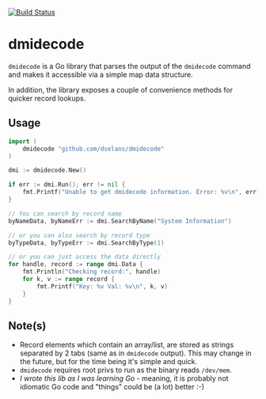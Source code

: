 [![Build Status](https://travis-ci.org/dselans/dmidecode.svg?branch=master)](https://travis-ci.org/dselans/dmidecode)

dmidecode
=========
`dmidecode` is a Go library that parses the output of the `dmidecode` command
and makes it accessible via a simple map data structure.

In addition, the library exposes a couple of convenience methods for quicker record lookups.

## Usage

```go
import (
    dmidecode "github.com/dselans/dmidecode"
)

dmi := dmidecode.New()

if err := dmi.Run(); err != nil {
    fmt.Printf("Unable to get dmidecode information. Error: %v\n", err)
}

// You can search by record name
byNameData, byNameErr := dmi.SearchByName("System Information")

// or you can also search by record type
byTypeData, byTypeErr := dmi.SearchByType(1)

// or you can just access the data directly
for handle, record := range dmi.Data {
    fmt.Println("Checking record:", handle)
    for k, v := range record {
        fmt.Printf("Key: %v Val: %v\n", k, v)
    }
}
```

## Note(s)
* Record elements which contain an array/list, are stored as strings separated by 2 tabs (same as in `dmidecode` output). This may change in the future, but for the time being it's simple and quick.
* `dmidecode` requires root privs to run as the binary reads `/dev/mem`.
* _I wrote this lib as I was learning Go_ - meaning, it is probably not idiomatic Go code and "things" could be (a lot) better :-)

